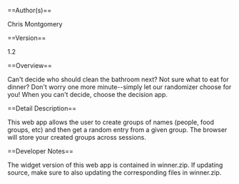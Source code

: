 ==Author(s)==

Chris Montgomery

==Version==

1.2

==Overview==

Can't decide who should clean the bathroom next? Not sure what to eat for dinner? Don't worry one more minute--simply let our randomizer choose for you! When you can't decide, choose the decision app.

==Detail Description==

This web app allows the user to create groups of names (people, food groups, etc) and then get a random entry from a given group. The browser will store your created groups across sessions.

==Developer Notes==

The widget version of this web app is contained in winner.zip. If updating source, make sure to also updating the corresponding files in winner.zip.
